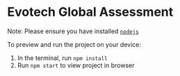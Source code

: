 
  # Evotech Global Assessment

  Note: Please ensure you have installed <code><a href="https://nodejs.org/en/download/">nodejs</a></code>

  To preview and run the project on your device:
  1) In the terminal, run `npm install`
  2) Run `npm start` to view project in browser
  